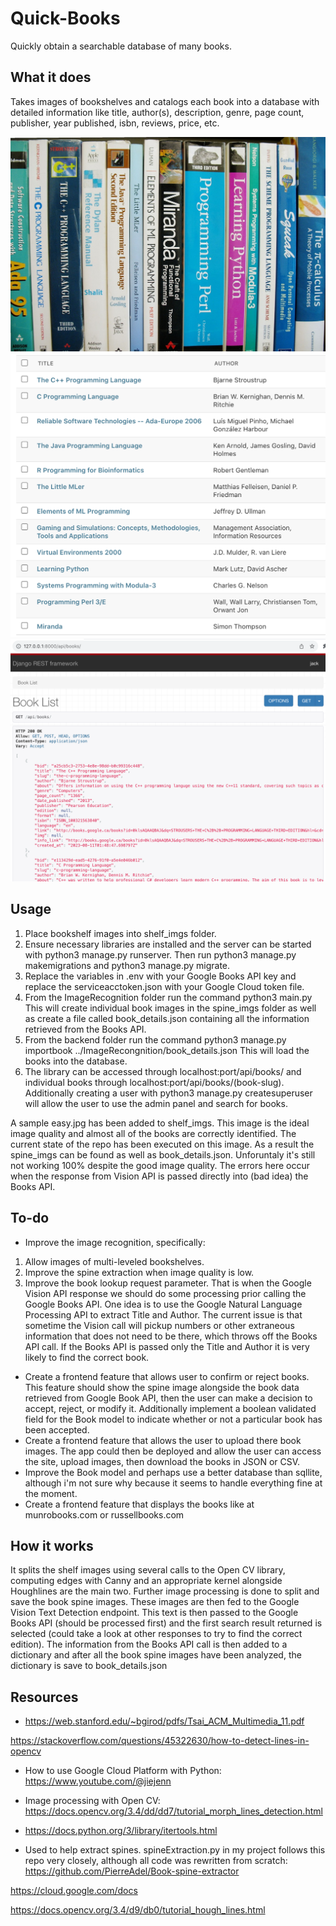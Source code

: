 # Quick-Books
Quickly obtain a searchable database of many books.

## What it does
Takes images of bookshelves and catalogs each book into a database with detailed information like title, author(s), description, genre, page count, publisher, year published, isbn, reviews, price, etc.

![alt text](./ImageRecognition/shelf_imgs/easy.jpg)
![alt text](./assets/img2.png)
![alt text](./assets/img1.png)

## Usage
1. Place bookshelf images into shelf_imgs folder.
2. Ensure necessary libraries are installed and the server can be started with python3 manage.py runserver. Then run python3 manage.py makemigrations and python3 manage.py migrate.
3. Replace the variables in .env with your Google Books API key and replace the serviceacctoken.json with your Google Cloud token file.
4. From the ImageRecognition folder run the command python3 main.py
This will create individual book images in the spine_imgs folder as well as create a file called book_details.json containing all the information retrieved from the Books API.
5. From the backend folder run the command python3 manage.py importbook ../ImageRecongnition/book_details.json
This will load the books into the database.
6. The library can be accessed through localhost:port/api/books/ and individual books through localhost:port/api/books/(book-slug). Additionally creating a user with python3 manage.py createsuperuser will allow the user to use the admin panel and search for books.

A sample easy.jpg has been added to shelf_imgs. This image is the ideal image quality and almost all of the books are correctly identified. The current state of the repo has been executed on this image. As a result the spine_imgs can be found as well as book_details.json. Unforuntaly it's still not working 100% despite the good image quality. The errors here occur when the response from Vision API is passed directly into (bad idea) the Books API.

## To-do
- Improve the image recognition, specifically:
1. Allow images of multi-leveled bookshelves.
2. Improve the spine extraction when image quality is low.
3. Improve the book lookup request parameter. That is when the Google Vision API response we should do some processing prior calling the Google Books API. One idea is to use the Google Natural Language Processing API to extract Title and Author. The current issue is that sometime the Vision call will pickup numbers or other extraneous information that does not need to be there, which throws off the Books API call. If the Books API is passed only the Title and Author it is very likely to find the correct book.
- Create a frontend feature that allows user to confirm or reject books. This feature should show the spine image alongside the book data retrieved from Google Book API, then the user can make a decision to accept, reject, or modify it. Additionally implement a boolean validated field for the Book model to indicate whether or not a particular book has been accepted.
- Create a frontend feature that allows the user to upload there book images. The app could then be deployed and allow the user can access the site, upload images, then download the books in JSON or CSV.
- Improve the Book model and perhaps use a better database than sqllite, although i'm not sure why because it seems to handle everything fine at the moment.
- Create a frontend feature that displays the books like at munrobooks.com or russellbooks.com

## How it works
It splits the shelf images using several calls to the Open CV library, computing edges with Canny and an appropriate kernel alongside Houghlines are the main two. Further image processing is done to split and save the book spine images. These images are then fed to the Google Vision Text Detection endpoint. This text is then passed to the Google Books API (should be processed first) and the first search result returned is selected (could take a look at other responses to try to find the correct edition). The information from the Books API call is then added to a dictionary and after all the book spine images have been analyzed, the dictionary is save to book_details.json

## Resources
- https://web.stanford.edu/~bgirod/pdfs/Tsai_ACM_Multimedia_11.pdf

https://stackoverflow.com/questions/45322630/how-to-detect-lines-in-opencv

- How to use Google Cloud Platform with Python: https://www.youtube.com/@jiejenn

- Image processing with Open CV: https://docs.opencv.org/3.4/dd/dd7/tutorial_morph_lines_detection.html

- https://docs.python.org/3/library/itertools.html

- Used to help extract spines. spineExtraction.py in my project follows this repo very closely, although all code was rewritten from scratch: https://github.com/PierreAdel/Book-spine-extractor

https://cloud.google.com/docs

https://docs.opencv.org/3.4/d9/db0/tutorial_hough_lines.html
